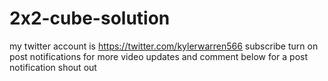 # 2x2-cube-solution
my twitter account is                         https://twitter.com/kylerwarren566                                                            subscribe turn on post notifications for more video updates and comment below for a post notification shout out
